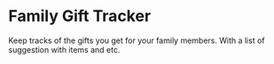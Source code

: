 # Family Gift Tracker
 Keep tracks of the gifts you get for your family members. With a list of suggestion with items and etc.

